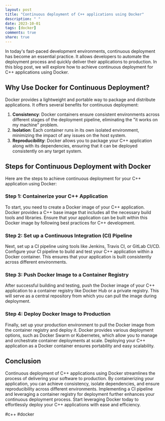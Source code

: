 ```yaml
---
layout: post
title: "Continuous deployment of C++ applications using Docker"
description: " "
date: 2023-10-01
tags: [docker]
comments: true
share: true
---
```


In today's fast-paced development environments, continuous deployment has become an essential practice. It allows developers to automate the deployment process and quickly deliver their applications to production. In this blog post, we will explore how to achieve continuous deployment for C++ applications using Docker.

## Why Use Docker for Continuous Deployment?

Docker provides a lightweight and portable way to package and distribute applications. It offers several benefits for continuous deployment:

1. **Consistency**: Docker containers ensure consistent environments across different stages of the deployment pipeline, eliminating the "it works on my machine" problem.
2. **Isolation**: Each container runs in its own isolated environment, minimizing the impact of any issues on the host system.
3. **Reproducibility**: Docker allows you to package your C++ application along with its dependencies, ensuring that it can be deployed consistently on any target system.

## Steps for Continuous Deployment with Docker

Here are the steps to achieve continuous deployment for your C++ application using Docker:

### Step 1: Containerize your C++ Application

To start, you need to create a Docker image of your C++ application. Docker provides a C++ base image that includes all the necessary build tools and libraries. Ensure that your application can be built within this Docker image by following best practices for C++ development.

### Step 2: Set up a Continuous Integration (CI) Pipeline

Next, set up a CI pipeline using tools like Jenkins, Travis CI, or GitLab CI/CD. Configure your CI pipeline to build and test your C++ application within a Docker container. This ensures that your application is built consistently across different environments.

### Step 3: Push Docker Image to a Container Registry

After successful building and testing, push the Docker image of your C++ application to a container registry like Docker Hub or a private registry. This will serve as a central repository from which you can pull the image during deployment.

### Step 4: Deploy Docker Image to Production

Finally, set up your production environment to pull the Docker image from the container registry and deploy it. Docker provides various deployment options, such as Docker Swarm or Kubernetes, which allow you to manage and orchestrate container deployments at scale. Deploying your C++ application as a Docker container ensures portability and easy scalability.

## Conclusion

Continuous deployment of C++ applications using Docker streamlines the process of delivering your software to production. By containerizing your application, you can achieve consistency, isolate dependencies, and ensure reproducibility across different environments. Implementing a CI pipeline and leveraging a container registry for deployment further enhances your continuous deployment process. Start leveraging Docker today to effortlessly deploy your C++ applications with ease and efficiency.

#c++ #docker